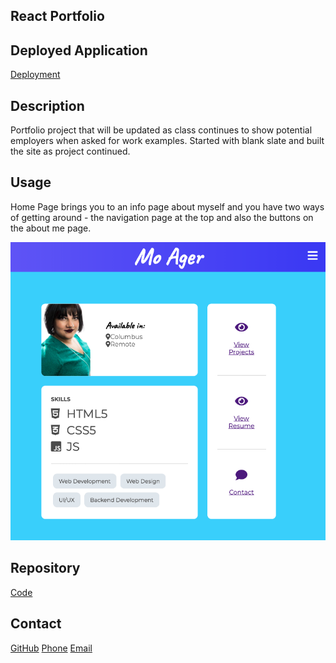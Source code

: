 ## React Portfolio

## Deployed Application

[Deployment](https://moagermo.github.io/react-portfolio/)

## Description 

Portfolio project that will be updated as class continues to show potential employers when asked for work examples. Started with blank slate and built the site as project continued. 


## Usage 

Home Page brings you to an info page about myself and you have two ways of getting around - the navigation page at the top and also the buttons on the about me page.

![alt text](./MoPortfolio.png)


## Repository

[Code](https://github.com/moagermo/react-portfolio)

## Contact
[GitHub](https://github.com/moagermo)
[Phone](tel:6149699988)
[Email](mailto:moager@att.net)